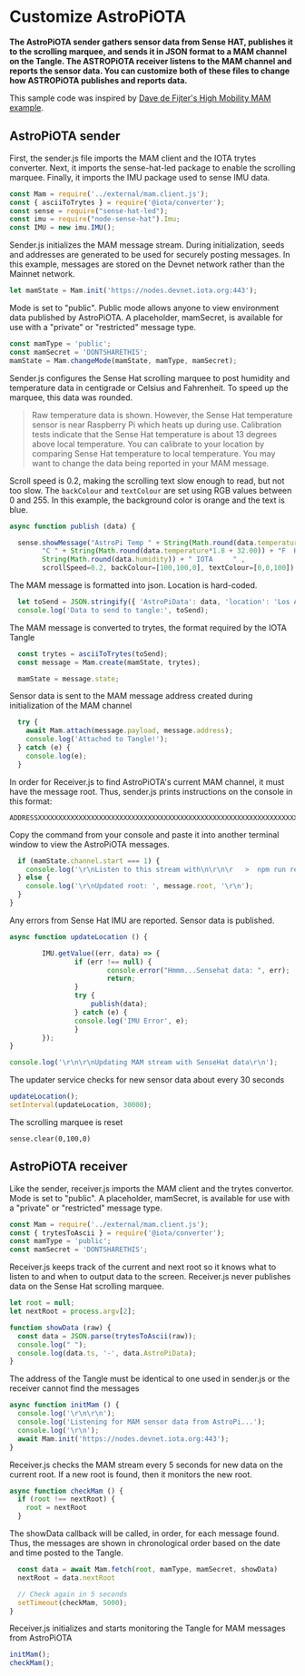 # Customize AstroPiOTA

**The AstroPiOTA sender gathers sensor data from Sense HAT, publishes it to the scrolling marquee, and sends it in JSON format to a MAM channel on the Tangle. The ASTROPiOTA receiver listens to the MAM channel and reports the sensor data. You can customize both of these files to change how ASTROPiOTA publishes and reports data.**

This sample code was inspired by [Dave de Fijter's High Mobility MAM example](https://github.com/iotaledger/high-mobility-blueprints/tree/master/mam).

## AstroPiOTA sender

First, the sender.js file imports the MAM client and the IOTA trytes converter.  Next, it imports the sense-hat-led package to enable the scrolling marquee.  Finally, it imports the IMU package used to sense IMU data.

```javascript
const Mam = require('../external/mam.client.js');
const { asciiToTrytes } = require('@iota/converter');
const sense = require("sense-hat-led");
const imu = require("node-sense-hat").Imu;
const IMU = new imu.IMU();
```

Sender.js initializes the MAM message stream.  During initialization, seeds and addresses are generated to be used for securely posting messages.  In this example, messages are stored on the Devnet network rather than the Mainnet network.  

```javascript
let mamState = Mam.init('https://nodes.devnet.iota.org:443');
```

Mode is set to "public".  Public mode allows anyone to view environment data published by AstroPiOTA.   A placeholder, mamSecret, is available for use with a "private" or "restricted" message type.

```javascript
const mamType = 'public';
const mamSecret = 'DONTSHARETHIS';
mamState = Mam.changeMode(mamState, mamType, mamSecret);
```

Sender.js configures the Sense Hat scrolling marquee to post humidity and temperature data in centigrade or Celsius and Fahrenheit.  To speed up the marquee, this data was rounded.  

> Raw temperature data is shown.  However, the Sense Hat temperature sensor is near Raspberry Pi which heats up during use.  Calibration tests indicate that the Sense Hat temperature is about 13 degrees above local temperature.  You can calibrate to your location by comparing Sense Hat temperature to local temperature.  You may want to change the data being reported in your MAM message.

Scroll speed is 0.2, making the scrolling text slow enough to read, but not too slow.  The `backColour` and `textColour` are set using RGB values between 0 and 255.  In this example, the background color is orange and the text is blue.

```javascript
async function publish (data) {

  sense.showMessage("AstroPi Temp " + String(Math.round(data.temperature)) +
        "C " + String(Math.round(data.temperature*1.8 + 32.00)) + "F  Humidity "                                                                                         +
        String(Math.round(data.humidity)) + " IOTA     " ,
        scrollSpeed=0.2, backColour=[100,100,0], textColour=[0,0,100]);
```

The MAM message is formatted into json.  Location is hard-coded.

```javascript
  let toSend = JSON.stringify({ 'AstroPiData': data, 'location': 'Los Angeles,CA                                                                                        ,USA' });
  console.log('Data to send to tangle:', toSend);
```

The MAM message is converted to trytes, the format required by the IOTA Tangle

```javascript
  const trytes = asciiToTrytes(toSend);
  const message = Mam.create(mamState, trytes);

  mamState = message.state;
```

Sensor data is sent to the MAM message address created during initialization of the MAM channel

```javascript
  try {
    await Mam.attach(message.payload, message.address);
    console.log('Attached to Tangle!');
  } catch (e) {
    console.log(e);
  }
```
In order for Receiver.js to find AstroPiOTA's current MAM channel, it must have the message root.  Thus, sender.js prints instructions on the console in this format:  

```
ADDRESSXXXXXXXXXXXXXXXXXXXXXXXXXXXXXXXXXXXXXXXXXXXXXXXXXXXXXXXXXXXXXXXXXXXXXXXXXX
```

Copy the command from your console and paste it into another terminal window to view the AstroPiOTA messages.

```javascript
  if (mamState.channel.start === 1) {
    console.log('\r\nListen to this stream with\n\r\n\r   >  npm run receiver',                                                                                         message.root, '\r\n\r\n');
  } else {
    console.log('\r\nUpdated root: ', message.root, '\r\n');
  }
}
```

Any errors from Sense Hat IMU are reported.  Sensor data is published.

```javascript
async function updateLocation () {

        IMU.getValue((err, data) => {
                if (err !== null) {
                        console.error("Hmmm...Sensehat data: ", err);
                        return;
                }
                try {
                    publish(data);
                } catch (e) {
                console.log('IMU Error', e);
                }
        });
}

console.log('\r\n\r\nUpdating MAM stream with SenseHat data\r\n');
```

The updater service checks for new sensor data about every 30 seconds

```javascript
updateLocation();
setInterval(updateLocation, 30000);
```

The scrolling marquee is reset

```
sense.clear(0,100,0)
```


## AstroPiOTA receiver

Like the sender, receiver.js imports the MAM client and the trytes convertor.  Mode is set to "public".  A placeholder, mamSecret, is available for use with a "private" or "restricted" message type.

```javascript
const Mam = require('../external/mam.client.js');
const { trytesToAscii } = require('@iota/converter');
const mamType = 'public';
const mamSecret = 'DONTSHARETHIS';
```

Receiver.js keeps track of the current and next root so it knows what to listen to and when to output data to the screen.  Receiver.js never publishes data on the Sense Hat scrolling marquee.

```javascript
let root = null;
let nextRoot = process.argv[2];

function showData (raw) {
  const data = JSON.parse(trytesToAscii(raw));
  console.log(" ");
  console.log(data.ts, '-', data.AstroPiData);
}
```

The address of the Tangle must be identical to one used in sender.js or the receiver cannot find the messages

``` javascript
async function initMam () {
  console.log('\r\n\r\n');
  console.log('Listening for MAM sensor data from AstroPi...');
  console.log('\r\n');
  await Mam.init('https://nodes.devnet.iota.org:443');
}
```

Receiver.js checks the MAM stream every 5 seconds for new data on the current root.  If a new root is found, then it monitors the new root.

```javascript
async function checkMam () {
  if (root !== nextRoot) {
    root = nextRoot
  }
```

The showData callback will be called, in order, for each message found.  Thus, the messages are shown in chronological order based on the date and time posted to the Tangle.

```javascript
  const data = await Mam.fetch(root, mamType, mamSecret, showData)
  nextRoot = data.nextRoot

  // Check again in 5 seconds
  setTimeout(checkMam, 5000);
}
```

Receiver.js initializes and starts monitoring the Tangle for MAM messages from AstroPiOTA

```javascript
initMam();
checkMam();
```
